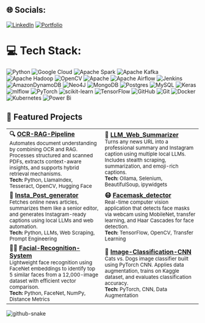 ## 🌐 Socials:
[![LinkedIn](https://img.shields.io/badge/LinkedIn-%230077B5.svg?logo=linkedin&logoColor=white)](https://linkedin.com/in/www.linkedin.com/in/rohitsomisetty) 
[![Portfolio](https://img.shields.io/badge/Portfoilio-%230077B5.svg?logo=linkedin&logoColor=white)](https://rohit-somisetty.web.app/) 

# 💻 Tech Stack:
![Python](https://img.shields.io/badge/python-3670A0?style=for-the-badge&logo=python&logoColor=ffdd54) ![Google Cloud](https://img.shields.io/badge/GoogleCloud-%234285F4.svg?style=for-the-badge&logo=google-cloud&logoColor=white) ![Apache Spark](https://img.shields.io/badge/Apache%20Spark-FDEE21?style=for-the-badge&logo=apachespark&logoColor=black) ![Apache Kafka](https://img.shields.io/badge/Apache%20Kafka-000?style=for-the-badge&logo=apachekafka) ![Apache Hadoop](https://img.shields.io/badge/Apache%20Hadoop-66CCFF?style=for-the-badge&logo=apachehadoop&logoColor=black) ![OpenCV](https://img.shields.io/badge/opencv-%23white.svg?style=for-the-badge&logo=opencv&logoColor=white) ![Apache](https://img.shields.io/badge/apache-%23D42029.svg?style=for-the-badge&logo=apache&logoColor=white) ![Apache Airflow](https://img.shields.io/badge/Apache%20Airflow-017CEE?style=for-the-badge&logo=Apache%20Airflow&logoColor=white) ![Jenkins](https://img.shields.io/badge/jenkins-%232C5263.svg?style=for-the-badge&logo=jenkins&logoColor=white) ![AmazonDynamoDB](https://img.shields.io/badge/Amazon%20DynamoDB-4053D6?style=for-the-badge&logo=Amazon%20DynamoDB&logoColor=white) ![Neo4J](https://img.shields.io/badge/Neo4j-008CC1?style=for-the-badge&logo=neo4j&logoColor=white) ![MongoDB](https://img.shields.io/badge/MongoDB-%234ea94b.svg?style=for-the-badge&logo=mongodb&logoColor=white) ![Postgres](https://img.shields.io/badge/postgres-%23316192.svg?style=for-the-badge&logo=postgresql&logoColor=white) ![MySQL](https://img.shields.io/badge/mysql-4479A1.svg?style=for-the-badge&logo=mysql&logoColor=white) ![Keras](https://img.shields.io/badge/Keras-%23D00000.svg?style=for-the-badge&logo=Keras&logoColor=white) ![mlflow](https://img.shields.io/badge/mlflow-%23d9ead3.svg?style=for-the-badge&logo=numpy&logoColor=blue) ![PyTorch](https://img.shields.io/badge/PyTorch-%23EE4C2C.svg?style=for-the-badge&logo=PyTorch&logoColor=white) ![scikit-learn](https://img.shields.io/badge/scikit--learn-%23F7931E.svg?style=for-the-badge&logo=scikit-learn&logoColor=white) ![TensorFlow](https://img.shields.io/badge/TensorFlow-%23FF6F00.svg?style=for-the-badge&logo=TensorFlow&logoColor=white) ![GitHub](https://img.shields.io/badge/github-%23121011.svg?style=for-the-badge&logo=github&logoColor=white) ![Git](https://img.shields.io/badge/git-%23F05033.svg?style=for-the-badge&logo=git&logoColor=white) ![Docker](https://img.shields.io/badge/docker-%230db7ed.svg?style=for-the-badge&logo=docker&logoColor=white) ![Kubernetes](https://img.shields.io/badge/kubernetes-%23326ce5.svg?style=for-the-badge&logo=kubernetes&logoColor=white) ![Power Bi](https://img.shields.io/badge/power_bi-F2C811?style=for-the-badge&logo=powerbi&logoColor=black)
## 📌 Featured Projects

<table>
  <tr>
    <td>
      <b>🔍 <a href="https://github.com/Rohit-Somisetty/OCR-RAG-Pipeline">OCR-RAG-Pipeline</a></b><br>
      <sub>Automates document understanding by combining OCR and RAG. Processes structured and scanned PDFs, extracts context-aware insights, and supports hybrid retrieval mechanisms.</sub><br>
      <sub><b>Tech:</b> Python, LlamaIndex, Tesseract, OpenCV, Hugging Face</sub>
    </td>
    <td>
      <b>🧠 <a href="https://github.com/Rohit-Somisetty/LLM_Web_Summarizer">LLM_Web_Summarizer</a></b><br>
      <sub>Turns any news URL into a professional summary and Instagram caption using multiple local LLMs. Includes stealth scraping, summarization, and emoji-rich captions.</sub><br>
      <sub><b>Tech:</b> Ollama, Selenium, BeautifulSoup, ipywidgets</sub>
    </td>
  </tr>
  <tr>
    <td>
      <b>📸 <a href="https://github.com/Rohit-Somisetty/Insta_Post_generator">Insta_Post_generator</a></b><br>
      <sub>Fetches online news articles, summarizes them like a senior editor, and generates Instagram-ready captions using local LLMs and web automation.</sub><br>
      <sub><b>Tech:</b> Python, LLMs, Web Scraping, Prompt Engineering</sub>
    </td>
    <td>
      <b>😷 <a href="https://github.com/Rohit-Somisetty/Facemask_detector">Facemask_detector</a></b><br>
      <sub>Real-time computer vision application that detects face masks via webcam using MobileNet, transfer learning, and Haar Cascades for face detection.</sub><br>
      <sub><b>Tech:</b> TensorFlow, OpenCV, Transfer Learning</sub>
    </td>
  </tr>
  <tr>
    <td>
      <b>🧑‍💻 <a href="https://github.com/Rohit-Somisetty/Facial-Recognition-System">Facial-Recognition-System</a></b><br>
      <sub>Lightweight face recognition using FaceNet embeddings to identify top 5 similar faces from a 12,000-image dataset with efficient vector comparison.</sub><br>
      <sub><b>Tech:</b> Python, FaceNet, NumPy, Distance Metrics</sub>
    </td>
    <td>
      <b>🐶 <a href="https://github.com/Rohit-Somisetty/Image-Classification-CNN-">Image-Classification-CNN</a></b><br>
      <sub>Cats vs. Dogs image classifier built using PyTorch CNN. Applies data augmentation, trains on Kaggle dataset, and evaluates classification accuracy.</sub><br>
      <sub><b>Tech:</b> PyTorch, CNN, Data Augmentation</sub>
    </td>
  </tr>
</table>

<!-- Proudly created with GPRM ( https://gprm.itsvg.in ) -->

<picture>
  <source media="(prefers-color-scheme: dark)" srcset="https://raw.githubusercontent.com/Tihor3393/Tihor3393/output/github-snake-dark.svg" />
  <source media="(prefers-color-scheme: light)" srcset="https://raw.githubusercontent.com/Tihor3393/Tihor3393/output/github-snake.svg" />
  <img alt="github-snake" src="https://raw.githubusercontent.com/Tihor3393/Tihor3393/output/github-snake.svg" />
</picture>
